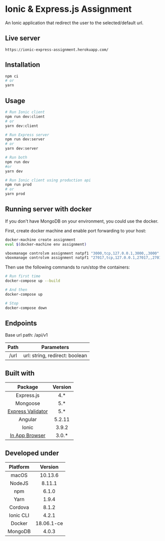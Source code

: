# Ionic & Express.js Assignment

An Ionic application that redirect the user to the selected/default url.

## Live server

```
https://ionic-express-assignment.herokuapp.com/
```

## Installation

```sh
npm ci
# or
yarn
```

## Usage

```sh
# Run Ionic client
npm run dev:client
# or
yarn dev:client

# Run Express server
npm run dev:server
# or
yarn dev:server

# Run both
npm run dev
#or
yarn dev

# Run Ionic client using production api
npm run prod
# or
yarn prod
```

## Running server with docker

If you don't have MongoDB on your environment, you could use the docker.

First, create docker machine and enable port forwarding to your host:

```bash
docker-machine create assignment
eval $(docker-machine env assignment)

vboxmanage controlvm assignment natpf1 "3000,tcp,127.0.0.1,3000,,3000"
vboxmanage controlvm assignment natpf1 "27017,tcp,127.0.0.1,27017,,27017"
```

Then use the following commands to run/stop the containers:

```bash
# Run first time
docker-compose up --build

# And then
docker-compose up

# Stop
docker-compose down
```

## Endpoints

Base url path: /api/v1

| Path |           Parameters           |
| :--: | :----------------------------: |
| /url | url: string, redirect: boolean |

## Built with

|                                   Package                                   | Version |
| :-------------------------------------------------------------------------: | :-----: |
|                                 Express.js                                  |  4.\*   |
|                                  Mongoose                                   |  5.\*   |
| [Express Validator](https://github.com/express-validator/express-validator) |  5.\*   |
|                                   Angular                                   | 5.2.11  |
|                                    Ionic                                    |  3.9.2  |
|   [In App Browser](https://github.com/apache/cordova-plugin-inappbrowser)   | 3.0.\*  |

## Developed under

| Platform  |  Version   |
| :-------: | :--------: |
|   macOS   |  10.13.6   |
|  NodeJS   |   8.11.1   |
|    npm    |   6.1.0    |
|   Yarn    |   1.9.4    |
|  Cordova  |   8.1.2    |
| Ionic CLI |   4.2.1    |
|  Docker   | 18.06.1-ce |
|  MongoDB  |   4.0.3    |
